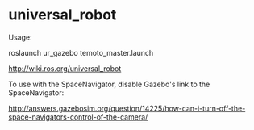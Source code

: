 universal_robot
======

Usage:

roslaunch ur_gazebo temoto_master.launch

http://wiki.ros.org/universal_robot

To use with the SpaceNavigator, disable Gazebo's link to the SpaceNavigator:

http://answers.gazebosim.org/question/14225/how-can-i-turn-off-the-space-navigators-control-of-the-camera/